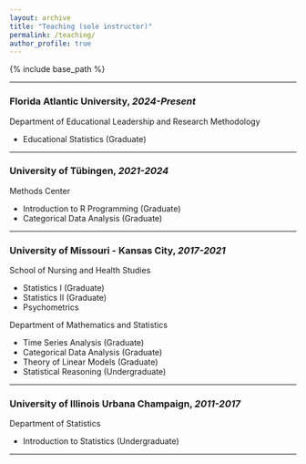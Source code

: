 ```yaml
---
layout: archive
title: "Teaching (sole instructor)"
permalink: /teaching/
author_profile: true
---
```

{% include base_path %}

---

### **Florida Atlantic University**, *2024-Present*  
Department of Educational Leadership and Research Methodology  
- Educational Statistics (Graduate)

---

### **University of Tübingen**, *2021-2024*  
Methods Center  
- Introduction to R Programming (Graduate)  
- Categorical Data Analysis (Graduate)

---

### **University of Missouri - Kansas City**, *2017-2021*

School of Nursing and Health Studies
- Statistics I (Graduate)  
- Statistics II (Graduate)  
- Psychometrics

Department of Mathematics and Statistics
- Time Series Analysis (Graduate)
- Categorical Data Analysis (Graduate)  
- Theory of Linear Models (Graduate)  
- Statistical Reasoning (Undergraduate)

---

### **University of Illinois Urbana Champaign**, *2011-2017*  
Department of Statistics  
- Introduction to Statistics (Undergraduate)

---
